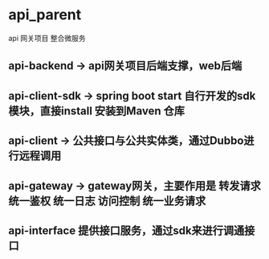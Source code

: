 # api_parent

api 网关项目 整合微服务

## api-backend -> api网关项目后端支撑，web后端
## api-client-sdk -> spring boot start 自行开发的sdk模块，直接install 安装到Maven 仓库
## api-client -> 公共接口与公共实体类，通过Dubbo进行远程调用
## api-gateway -> gateway网关，主要作用是 转发请求 统一鉴权 统一日志   访问控制 统一业务请求 
## api-interface 提供接口服务，通过sdk来进行调通接口
